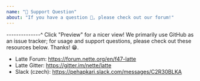 ```yaml
---
name: "🤗 Support Question"
about: "If you have a question 💬, please check out our forum!"
---
```


--------------^ Click "Preview" for a nicer view!
We primarily use GitHub as an issue tracker; for usage and support questions, please check out these resources below. Thanks! 😁.

* Latte Forum: https://forum.nette.org/en/f47-latte
* Latte Gitter: https://gitter.im/nette/latte
* Slack (czech): https://pehapkari.slack.com/messages/C2R30BLKA
